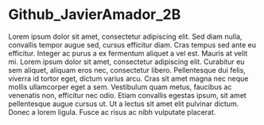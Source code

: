 # Github_JavierAmador_2B
Lorem ipsum dolor sit amet, consectetur adipiscing elit. Sed diam nulla, convallis tempor augue sed, cursus efficitur diam. Cras tempus sed ante eu efficitur. Integer ac purus a ex fermentum aliquet a vel est. Mauris at velit mi. Lorem ipsum dolor sit amet, consectetur adipiscing elit. Curabitur eu sem aliquet, aliquam eros nec, consectetur libero. Pellentesque dui felis, viverra id tortor eget, dictum varius arcu. Cras sit amet magna nec neque mollis ullamcorper eget a sem. Vestibulum quam metus, faucibus ac venenatis non, efficitur nec odio. Etiam convallis egestas ipsum, sit amet pellentesque augue cursus ut. Ut a lectus sit amet elit pulvinar dictum. Donec a lorem ligula. Fusce ac risus ac nibh vulputate placerat.
